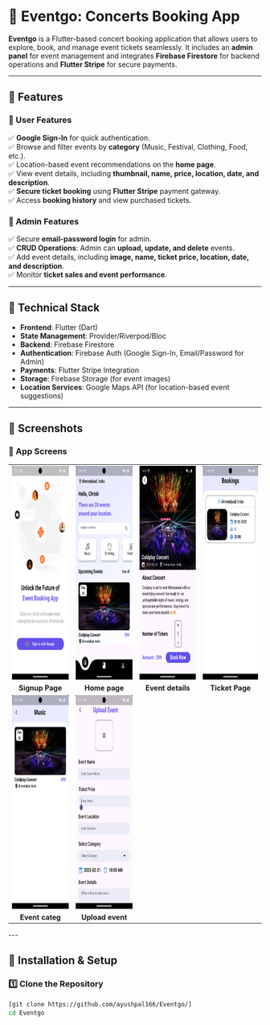 # 🎫 Eventgo: Concerts Booking App  

**Eventgo** is a Flutter-based concert booking application that allows users to explore, book, and manage event tickets seamlessly. It includes an **admin panel** for event management and integrates **Firebase Firestore** for backend operations and **Flutter Stripe** for secure payments.  

---

## 🚀 Features  

### 🔹 User Features  
✅ **Google Sign-In** for quick authentication.  
✅ Browse and filter events by **category** (Music, Festival, Clothing, Food, etc.).  
✅ Location-based event recommendations on the **home page**.  
✅ View event details, including **thumbnail, name, price, location, date, and description**.  
✅ **Secure ticket booking** using **Flutter Stripe** payment gateway.  
✅ Access **booking history** and view purchased tickets.  

### 🔹 Admin Features  
✅ Secure **email-password login** for admin.  
✅ **CRUD Operations**: Admin can **upload, update, and delete** events.  
✅ Add event details, including **image, name, ticket price, location, date, and description**.  
✅ Monitor **ticket sales and event performance**.  

---

## 🔹 Technical Stack  
- **Frontend**: Flutter (Dart)  
- **State Management**: Provider/Riverpod/Bloc  
- **Backend**: Firebase Firestore  
- **Authentication**: Firebase Auth (Google Sign-In, Email/Password for Admin)  
- **Payments**: Flutter Stripe Integration  
- **Storage**: Firebase Storage (for event images)  
- **Location Services**: Google Maps API (for location-based event suggestions)  

---

## 📸 Screenshots  

### 🔹 App Screens  

<table>
  <tr>
    <td><img src="./screenshots/Signup_page.png" alt="Signup Page" width="200" height="425"/></td>
    <td><img src="./screenshots/homepage.png" alt="Home Page" width="200" height="425"/></td>
    <td><img src="./screenshots/event_detail.png" alt="Event detail" width="200" height="425"/></td>
    <td><img src="./screenshots/ticket.png" alt="ticket Page" width="200" height="425"/></td>
   
    
  </tr>
  <tr>
    <td align="center"><b>Signup Page</b></td>
    <td align="center"><b>Home page</b></td>
    <td align="center"><b>Event details</b></td>
     <td align="center"><b>Ticket Page</b></td>
     
     
  </tr>
  <tr>
     <td><img src="./screenshots/event_cate.png" alt="Event Category" width="200" height="425"/></td>
    <td><img src="./screenshots/upload_event.png" alt="upload event" width="200" height="425"/></td>
  </tr>
  <tr>
    <td align="center"><b>Event categ</b></td>
    <td align="center"><b>Upload event</b></td>
  </tr>
</table>
---

## 🔧 Installation & Setup  

### 1️⃣ Clone the Repository  
```sh
[git clone https://github.com/ayushpal166/Eventgo/]
cd Eventgo





